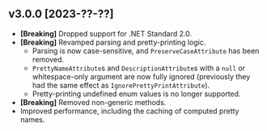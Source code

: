 <!-- markdownlint-disable first-line-h1 -->

## v3.0.0 \[2023-??-??\]

* **\[Breaking\]** Dropped support for .NET Standard 2.0.
* **\[Breaking\]** Revamped parsing and pretty-printing logic.
  * Parsing is now case-sensitive, and `PreserveCaseAttribute` has been removed.
  * `PrettyNameAttribute`s and `DescriptionAttribute`s with a `null` or whitespace-only argument are now fully ignored (previously they had the same effect as `IgnorePrettyPrintAttribute`).
  * Pretty-printing undefined enum values is no longer supported.
* **\[Breaking\]** Removed non-generic methods.
* Improved performance, including the caching of computed pretty names.
